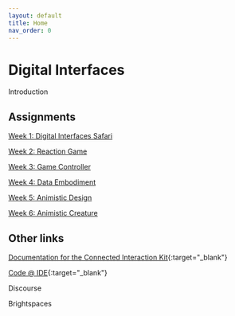 ```yaml
---
layout: default
title: Home
nav_order: 0
---
```


# Digital Interfaces

Introduction

## Assignments
[Week 1: Digital Interfaces Safari](/assignments/01-digital-interface-safari/index)

[Week 2: Reaction Game](/assignments/02-reaction-game/index.md)

[Week 3: Game Controller](/assignments/03-game-controller/index.md)

[Week 4: Data Embodiment](/assignments/04-data-embodiment/index.md)

[Week 5: Animistic Design](/assignments/05-animistic-design/index.md)

[Week 6: Animistic Creature](/assignments/06-animistic-creature/index.md)



## Other links
[Documentation for the Connected Interaction Kit](https://id-studiolab.github.io/Connected-Interaction-Kit/){:target="_blank"}

[Code @ IDE](https://datacentricdesign.github.io/code/){:target="_blank"}

Discourse

Brightspaces